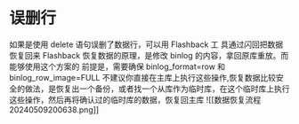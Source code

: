 # 误删行
如果是使用 delete 语句误删了数据行，可以用 Flashback 工 具通过闪回把数据恢复回来
Flashback 恢复数据的原理，是修改 binlog 的内容，拿回原库重放。而能够使用这个方案的 前提是，需要确保 binlog_format=row 和 binlog_row_image=FULL
不建议你直接在主库上执行这些操作,恢复数据比较安全的做法，是恢复出一个备份，或者找一个从库作为临时库，在这个临时库上执行这些操作，然后再将确认过的临时库的数据，恢复回主库
![[数据恢复流程 20240509200638.png]]
